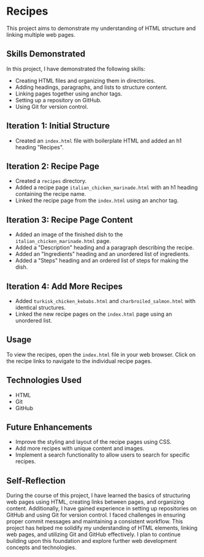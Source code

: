 # Recipes

This project aims to demonstrate my understanding of HTML structure and linking multiple web pages.

## Skills Demonstrated

In this project, I have demonstrated the following skills:

- Creating HTML files and organizing them in directories.
- Adding headings, paragraphs, and lists to structure content.
- Linking pages together using anchor tags.
- Setting up a repository on GitHub.
- Using Git for version control.

## Iteration 1: Initial Structure

- Created an `index.html` file with boilerplate HTML and added an h1 heading "Recipes".

## Iteration 2: Recipe Page

- Created a `recipes` directory.
- Added a recipe page `italian_chicken_marinade.html` with an h1 heading containing the recipe name.
- Linked the recipe page from the `index.html` using an anchor tag.

## Iteration 3: Recipe Page Content

- Added an image of the finished dish to the `italian_chicken_marinade.html` page.
- Added a "Description" heading and a paragraph describing the recipe.
- Added an "Ingredients" heading and an unordered list of ingredients.
- Added a "Steps" heading and an ordered list of steps for making the dish.

## Iteration 4: Add More Recipes

- Added `turkisk_chicken_kebabs.html` and `charbroiled_salmon.html` with identical structures.
- Linked the new recipe pages on the `index.html` page using an unordered list.

## Usage

To view the recipes, open the `index.html` file in your web browser. Click on the recipe links to navigate to the individual recipe pages.

## Technologies Used

- HTML
- Git
- GitHub

## Future Enhancements

- Improve the styling and layout of the recipe pages using CSS.
- Add more recipes with unique content and images.
- Implement a search functionality to allow users to search for specific recipes.

## Self-Reflection

During the course of this project, I have learned the basics of structuring web pages using HTML, creating links between pages, and organizing content. Additionally, I have gained experience in setting up repositories on GitHub and using Git for version control. I faced challenges in ensuring proper commit messages and maintaining a consistent workflow. This project has helped me solidify my understanding of HTML elements, linking web pages, and utilizing Git and GitHub effectively. I plan to continue building upon this foundation and explore further web development concepts and technologies.